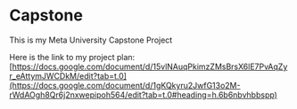 # Capstone
This is my Meta University Capstone Project

Here is the link to my project plan: [https://docs.google.com/document/d/15vlNAuqPkimzZMsBrsX6lE7PvAqZyr_eAttymJWCDkM/edit?tab=t.0](https://docs.google.com/document/d/1gKQkyru2JwfG13o2M-rWdAOgh8Qr6j2nxwepipoh564/edit?tab=t.0#heading=h.6b6nbvhbbspp)
